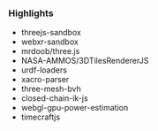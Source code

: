 ### Highlights

- threejs-sandbox
- webxr-sandbox
- mrdoob/three.js
- NASA-AMMOS/3DTilesRendererJS
- urdf-loaders
- xacro-parser
- three-mesh-bvh
- closed-chain-ik-js
- webgl-gpu-power-estimation
- timecraftjs

<!--
**gkjohnson/gkjohnson** is a ✨ _special_ ✨ repository because its `README.md` (this file) appears on your GitHub profile.

Here are some ideas to get you started:

- 🔭 I’m currently working on ...
- 🌱 I’m currently learning ...
- 👯 I’m looking to collaborate on ...
- 🤔 I’m looking for help with ...
- 💬 Ask me about ...
- 📫 How to reach me: ...
- 😄 Pronouns: ...
- ⚡ Fun fact: ...
-->
